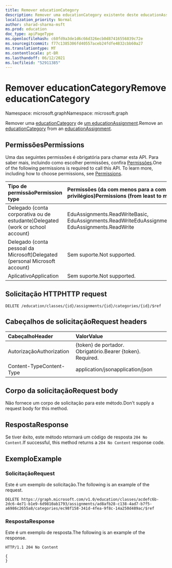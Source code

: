 ```yaml
---
title: Remover educationCategory
description: Remover uma educationCategory existente deste educationAssignment
localization_priority: Normal
author: sharad-sharma-msft
ms.prod: education
doc_type: apiPageType
ms.openlocfilehash: c60fd9a3de1d6c66d326ecb0d87416556839c72e
ms.sourcegitcommit: f77c1385306fd40557aceb24fdfe4832cbb60a27
ms.translationtype: MT
ms.contentlocale: pt-BR
ms.lasthandoff: 06/12/2021
ms.locfileid: "52911385"
---
```

# <a name="remove-educationcategory"></a><span data-ttu-id="f02df-103">Remover educationCategory</span><span class="sxs-lookup"><span data-stu-id="f02df-103">Remove educationCategory</span></span>

<span data-ttu-id="f02df-104">Namespace: microsoft.graph</span><span class="sxs-lookup"><span data-stu-id="f02df-104">Namespace: microsoft.graph</span></span>

<span data-ttu-id="f02df-105">Remover uma [educationCategory](../resources/educationcategory.md) de [um educationAssignment](../resources/educationassignment.md).</span><span class="sxs-lookup"><span data-stu-id="f02df-105">Remove an [educationCategory](../resources/educationcategory.md) from an [educationAssignment](../resources/educationassignment.md).</span></span>

## <a name="permissions"></a><span data-ttu-id="f02df-106">Permissões</span><span class="sxs-lookup"><span data-stu-id="f02df-106">Permissions</span></span>
<span data-ttu-id="f02df-p101">Uma das seguintes permissões é obrigatória para chamar esta API. Para saber mais, incluindo como escolher permissões, confira [Permissões](/graph/permissions-reference).</span><span class="sxs-lookup"><span data-stu-id="f02df-p101">One of the following permissions is required to call this API. To learn more, including how to choose permissions, see [Permissions](/graph/permissions-reference).</span></span>

|<span data-ttu-id="f02df-109">Tipo de permissão</span><span class="sxs-lookup"><span data-stu-id="f02df-109">Permission type</span></span>      | <span data-ttu-id="f02df-110">Permissões (da com menos para a com mais privilégios)</span><span class="sxs-lookup"><span data-stu-id="f02df-110">Permissions (from least to most privileged)</span></span>              |
|:--------------------|:---------------------------------------------------------|
|<span data-ttu-id="f02df-111">Delegado (conta corporativa ou de estudante)</span><span class="sxs-lookup"><span data-stu-id="f02df-111">Delegated (work or school account)</span></span> |  <span data-ttu-id="f02df-112">EduAssignments.ReadWriteBasic, EduAssignments.ReadWrite</span><span class="sxs-lookup"><span data-stu-id="f02df-112">EduAssignments.ReadWriteBasic, EduAssignments.ReadWrite</span></span>  |
|<span data-ttu-id="f02df-113">Delegado (conta pessoal da Microsoft)</span><span class="sxs-lookup"><span data-stu-id="f02df-113">Delegated (personal Microsoft account)</span></span> |  <span data-ttu-id="f02df-114">Sem suporte.</span><span class="sxs-lookup"><span data-stu-id="f02df-114">Not supported.</span></span>  |
|<span data-ttu-id="f02df-115">Aplicativo</span><span class="sxs-lookup"><span data-stu-id="f02df-115">Application</span></span> | <span data-ttu-id="f02df-116">Sem suporte.</span><span class="sxs-lookup"><span data-stu-id="f02df-116">Not supported.</span></span>  | 

## <a name="http-request"></a><span data-ttu-id="f02df-117">Solicitação HTTP</span><span class="sxs-lookup"><span data-stu-id="f02df-117">HTTP request</span></span>
<!-- { "blockType": "ignored" } -->
```http
DELETE /education/classes/{id}/assignments/{id}/categories/{id}/$ref
```
## <a name="request-headers"></a><span data-ttu-id="f02df-118">Cabeçalhos de solicitação</span><span class="sxs-lookup"><span data-stu-id="f02df-118">Request headers</span></span>
| <span data-ttu-id="f02df-119">Cabeçalho</span><span class="sxs-lookup"><span data-stu-id="f02df-119">Header</span></span>       | <span data-ttu-id="f02df-120">Valor</span><span class="sxs-lookup"><span data-stu-id="f02df-120">Value</span></span> |
|:---------------|:--------|
| <span data-ttu-id="f02df-121">Autorização</span><span class="sxs-lookup"><span data-stu-id="f02df-121">Authorization</span></span>  | <span data-ttu-id="f02df-p102">{token} de portador. Obrigatório.</span><span class="sxs-lookup"><span data-stu-id="f02df-p102">Bearer {token}. Required.</span></span>  |
| <span data-ttu-id="f02df-124">Content-Type</span><span class="sxs-lookup"><span data-stu-id="f02df-124">Content-Type</span></span>  | <span data-ttu-id="f02df-125">application/json</span><span class="sxs-lookup"><span data-stu-id="f02df-125">application/json</span></span>  |

## <a name="request-body"></a><span data-ttu-id="f02df-126">Corpo da solicitação</span><span class="sxs-lookup"><span data-stu-id="f02df-126">Request body</span></span>
<span data-ttu-id="f02df-127">Não fornece um corpo de solicitação para este método.</span><span class="sxs-lookup"><span data-stu-id="f02df-127">Don't supply a request body for this method.</span></span>

## <a name="response"></a><span data-ttu-id="f02df-128">Resposta</span><span class="sxs-lookup"><span data-stu-id="f02df-128">Response</span></span>
<span data-ttu-id="f02df-129">Se tiver êxito, este método retornará um código de resposta `204 No Content`.</span><span class="sxs-lookup"><span data-stu-id="f02df-129">If successful, this method returns a `204 No Content` response code.</span></span>

## <a name="example"></a><span data-ttu-id="f02df-130">Exemplo</span><span class="sxs-lookup"><span data-stu-id="f02df-130">Example</span></span>

### <a name="request"></a><span data-ttu-id="f02df-131">Solicitação</span><span class="sxs-lookup"><span data-stu-id="f02df-131">Request</span></span>
<span data-ttu-id="f02df-132">Este é um exemplo de solicitação.</span><span class="sxs-lookup"><span data-stu-id="f02df-132">The following is an example of the request.</span></span>
<!-- {
  "blockType": "request",
  "sampleKeys": ["ec98f158-341d-4fea-9f8c-14a250d489ac"],
  "name": "add_educationcategory_to_educationassignment"
}-->
```http
DELETE https://graph.microsoft.com/v1.0/education/classes/acdefc6b-2dc6-4e71-b1e9-6d9810ab1793/assignments/ad8afb28-c138-4ad7-b7f5-a6986c2655a8/categories/ec98f158-341d-4fea-9f8c-14a250d489ac/$ref
```

### <a name="response"></a><span data-ttu-id="f02df-133">Resposta</span><span class="sxs-lookup"><span data-stu-id="f02df-133">Response</span></span>
<span data-ttu-id="f02df-134">Este é um exemplo de resposta.</span><span class="sxs-lookup"><span data-stu-id="f02df-134">The following is an example of the response.</span></span> 

<!-- {
  "blockType": "response",
  "truncated": true,
  "@odata.type": "microsoft.graph.educationAssignmentResource"
} -->
```http
HTTP/1.1 204 No Content

{
}
```
<!-- uuid: 8fcb5dbc-d5aa-4681-8e31-b001d5168d79
2015-10-25 14:57:30 UTC -->
<!--
{
  "type": "#page.annotation",
  "description": "Remove an educationCategory from an educationAssignment",
  "keywords": "",
  "section": "documentation",
  "tocPath": "",
  "suppressions": []
}
-->


